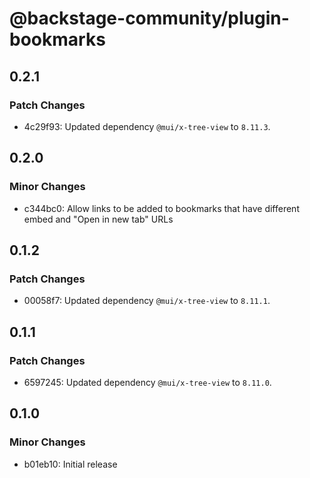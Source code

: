 # @backstage-community/plugin-bookmarks

## 0.2.1

### Patch Changes

- 4c29f93: Updated dependency `@mui/x-tree-view` to `8.11.3`.

## 0.2.0

### Minor Changes

- c344bc0: Allow links to be added to bookmarks that have different embed and "Open in new tab" URLs

## 0.1.2

### Patch Changes

- 00058f7: Updated dependency `@mui/x-tree-view` to `8.11.1`.

## 0.1.1

### Patch Changes

- 6597245: Updated dependency `@mui/x-tree-view` to `8.11.0`.

## 0.1.0

### Minor Changes

- b01eb10: Initial release
